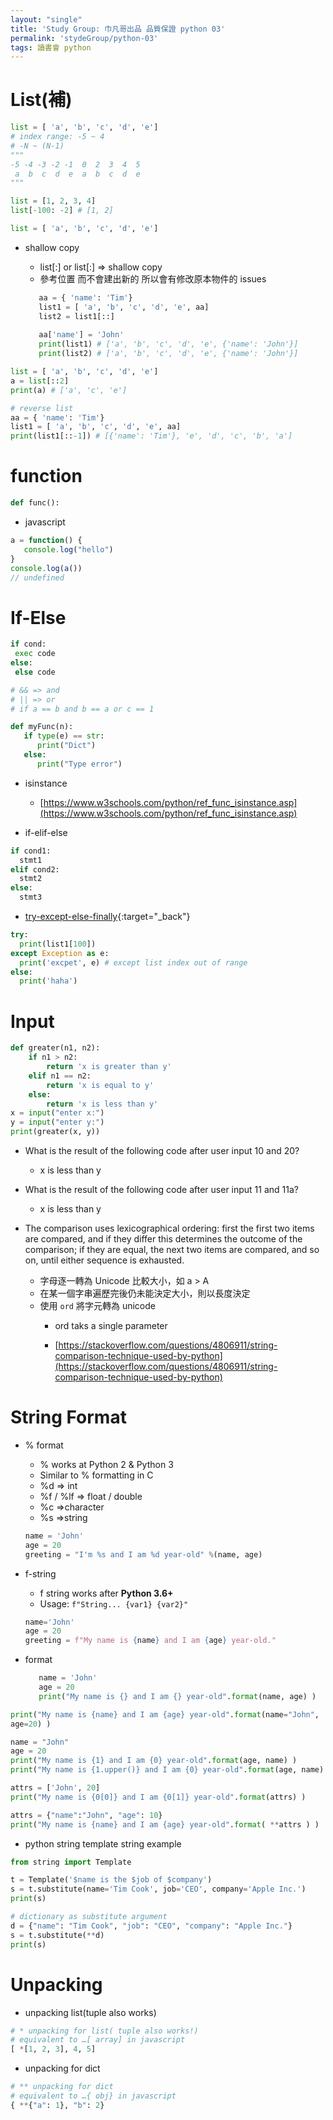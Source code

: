 ```yaml
---
layout: "single"
title: 'Study Group: 巾凡哥出品 品質保證 python 03'
permalink: 'stydeGroup/python-03'
tags: 讀書會 python
---
```


# List(補)

~~~python
list = [ 'a', 'b', 'c', 'd', 'e']
# index range: -5 ~ 4
# -N ~ (N-1)
"""
-5 -4 -3 -2 -1  0  2  3  4  5
 a  b  c  d  e  a  b  c  d  e
"""
~~~

~~~python
list = [1, 2, 3, 4]
list[-100: -2] # [1, 2]
~~~

~~~py
list = [ 'a', 'b', 'c', 'd', 'e']

~~~

- shallow copy

   - list[:] or list[:] => shallow copy
   - 參考位置 而不會建出新的 所以會有修改原本物件的 issues

   ~~~py
      aa = { 'name': 'Tim'}
      list1 = [ 'a', 'b', 'c', 'd', 'e', aa]
      list2 = list1[::]
      
      aa['name'] = 'John'
      print(list1) # ['a', 'b', 'c', 'd', 'e', {'name': 'John'}]
      print(list2) # ['a', 'b', 'c', 'd', 'e', {'name': 'John'}]
   ~~~

~~~py
list = [ 'a', 'b', 'c', 'd', 'e']
a = list[::2]
print(a) # ['a', 'c', 'e']

# reverse list
aa = { 'name': 'Tim'}
list1 = [ 'a', 'b', 'c', 'd', 'e', aa]
print(list1[::-1]) # [{'name': 'Tim'}, 'e', 'd', 'c', 'b', 'a']
~~~



# function

~~~py
def func():
~~~

- javascript 

~~~javascript
a = function() {
   console.log("hello")
}
console.log(a())
// undefined

~~~

# If-Else

~~~py
if cond:
 exec code
else:
 else code

# && => and
# || => or
# if a == b and b == a or c == 1
~~~

~~~py
def myFunc(n):
   if type(e) == str:
      print("Dict")
   else:
      print("Type error") 
~~~

- isinstance

   - [https://www.w3schools.com/python/ref_func_isinstance.asp](https://www.w3schools.com/python/ref_func_isinstance.asp)

- if-elif-else

~~~py
if cond1:
  stmt1
elif cond2:
  stmt2
else:
  stmt3
~~~

- [try-except-else-finally](https://realpython.com/python-exceptions/#:~:text=The%20try%20and%20except%20block%20in%20Python%20is%20used%20to,normal%E2%80%9D%20part%20of%20the%20program.&text=This%20exception%20error%20will%20crash,your%20program%20responds%20to%20exceptions.){:target="_back"}



~~~py
try:
  print(list1[100])
except Exception as e:
  print('excpet', e) # except list index out of range
else:
  print('haha')
~~~

# Input

~~~py
def greater(n1, n2):
    if n1 > n2:
        return 'x is greater than y'
    elif n1 == n2:
        return 'x is equal to y'
    else: 
        return 'x is less than y'
x = input("enter x:")
y = input("enter y:")
print(greater(x, y))
~~~

- What is the result of the following code after user input 10 and 20?
    - x is less than y
- What is the result of the following code after user input 11 and 11a?
    - x is less than y

- The comparison uses lexicographical ordering: first the first two items are
compared, and if they differ this determines the outcome of the comparison; if they
are equal, the next two items are compared, and so on, until either sequence is
exhausted.

   - 字⺟逐⼀轉為 Unicode 比較⼤⼩，如 a > A
   - 在某⼀個字串遍歷完後仍未能決定⼤⼩，則以長度決定
   - 使⽤ `ord` 將字元轉為 unicode
      - ord taks a single parameter

      - [https://stackoverflow.com/questions/4806911/string-comparison-technique-used-by-python](https://stackoverflow.com/questions/4806911/string-comparison-technique-used-by-python)

# String Format

- % format

   * % works at Python 2 & Python 3
   * Similar to % formatting in C
   * %d => int
   * %f / %lf => float / double
   * %c =>character
   * %s =>string

   ~~~py
   name = 'John'
   age = 20
   greeting = "I'm %s and I am %d year-old" %(name, age)
   ~~~


- f-string

   * f string works after __Python 3.6+__
   * Usage: `f"String... {var1} {var2}"`

   ~~~py
   name='John'
   age = 20
   greeting = f"My name is {name} and I am {age} year-old."
   ~~~

- format

   ~~~py
      name = 'John'
      age = 20
      print("My name is {} and I am {} year-old".format(name, age) )
   ~~~

~~~py
print("My name is {name} and I am {age} year-old".format(name="John",
age=20) )

name = "John"
age = 20
print("My name is {1} and I am {0} year-old".format(age, name) )
print("My name is {1.upper()} and I am {0} year-old".format(age, name) )

attrs = ['John', 20]
print("My name is {0[0]} and I am {0[1]} year-old".format(attrs) )

attrs = {"name":"John", "age": 10}
print("My name is {name} and I am {age} year-old".format( **attrs ) )
~~~

- python string template string example

~~~py
from string import Template

t = Template('$name is the $job of $company')
s = t.substitute(name='Tim Cook', job='CEO', company='Apple Inc.')
print(s)

# dictionary as substitute argument
d = {"name": "Tim Cook", "job": "CEO", "company": "Apple Inc."}
s = t.substitute(**d)
print(s)
~~~



# Unpacking

- unpacking list(tuple also works)

~~~py
# * unpacking for list( tuple also works!)
# equivalent to …[ array] in javascript
[ *[1, 2, 3], 4, 5]
~~~

- unpacking for dict

~~~py
# ** unpacking for dict
# equivalent to …{ obj} in javascript
{ **{"a": 1}, "b": 2}
~~~